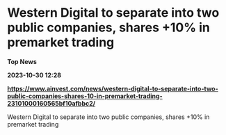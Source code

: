 # Western Digital to separate into two public companies, shares +10% in premarket trading
**Top News**

**2023-10-30 12:28**

**https://www.ainvest.com/news/western-digital-to-separate-into-two-public-companies-shares-10-in-premarket-trading-23101000160565bf10afbbc2/**

Western Digital to separate into two public companies, shares +10% in premarket trading